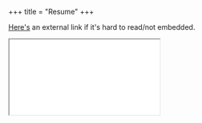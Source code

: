 +++
title = "Resume"
+++

[Here's](https://drive.google.com/file/d/12ZK9Ee_33x11XrYuufuMTeOnXQrZnqG6/view?usp=sharing) an external link if it's hard to read/not embedded.
<div class="resume">
<iframe src="/ResumeNew.pdf#toolbar=0">
</iframe>
</div>
